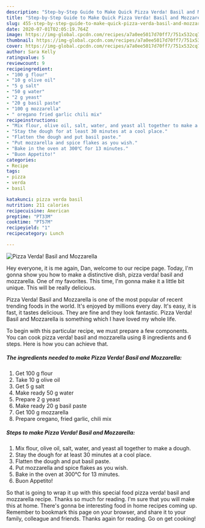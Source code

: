 ```yaml
---
description: "Step-by-Step Guide to Make Quick Pizza Verda! Basil and Mozzarella"
title: "Step-by-Step Guide to Make Quick Pizza Verda! Basil and Mozzarella"
slug: 455-step-by-step-guide-to-make-quick-pizza-verda-basil-and-mozzarella
date: 2020-07-01T02:05:19.764Z
image: https://img-global.cpcdn.com/recipes/a7a0ee5017d70ff7/751x532cq70/pizza-verda-basil-and-mozzarella-recipe-main-photo.jpg
thumbnail: https://img-global.cpcdn.com/recipes/a7a0ee5017d70ff7/751x532cq70/pizza-verda-basil-and-mozzarella-recipe-main-photo.jpg
cover: https://img-global.cpcdn.com/recipes/a7a0ee5017d70ff7/751x532cq70/pizza-verda-basil-and-mozzarella-recipe-main-photo.jpg
author: Sara Kelly
ratingvalue: 5
reviewcount: 9
recipeingredient:
- "100 g flour"
- "10 g olive oil"
- "5 g salt"
- "50 g water"
- "2 g yeast"
- "20 g basil paste"
- "100 g mozzarella"
- " oregano fried garlic chili mix"
recipeinstructions:
- "Mix flour, olive oil, salt, water, and yeast all together to make a dough."
- "Stay the dough for at least 30 minutes at a cool place."
- "Flatten the dough and put basil paste."
- "Put mozzarella and spice flakes as you wish."
- "Bake in the oven at 300℃ for 13 minutes."
- "Buon Appetito!"
categories:
- Recipe
tags:
- pizza
- verda
- basil

katakunci: pizza verda basil 
nutrition: 211 calories
recipecuisine: American
preptime: "PT33M"
cooktime: "PT57M"
recipeyield: "1"
recipecategory: Lunch

---
```



![Pizza Verda! Basil and Mozzarella](https://img-global.cpcdn.com/recipes/a7a0ee5017d70ff7/751x532cq70/pizza-verda-basil-and-mozzarella-recipe-main-photo.jpg)

Hey everyone, it is me again, Dan, welcome to our recipe page. Today, I'm gonna show you how to make a distinctive dish, pizza verda! basil and mozzarella. One of my favorites. This time, I'm gonna make it a little bit unique. This will be really delicious.

Pizza Verda! Basil and Mozzarella is one of the most popular of recent trending foods in the world. It's enjoyed by millions every day. It's easy, it is fast, it tastes delicious. They are fine and they look fantastic. Pizza Verda! Basil and Mozzarella is something which I have loved my whole life.




To begin with this particular recipe, we must prepare a few components. You can cook pizza verda! basil and mozzarella using 8 ingredients and 6 steps. Here is how you can achieve that.

<!--inarticleads1-->

##### The ingredients needed to make Pizza Verda! Basil and Mozzarella:

1. Get 100 g flour
1. Take 10 g olive oil
1. Get 5 g salt
1. Make ready 50 g water
1. Prepare 2 g yeast
1. Make ready 20 g basil paste
1. Get 100 g mozzarella
1. Prepare  oregano, fried garlic, chili mix




<!--inarticleads2-->

##### Steps to make Pizza Verda! Basil and Mozzarella:

1. Mix flour, olive oil, salt, water, and yeast all together to make a dough.
1. Stay the dough for at least 30 minutes at a cool place.
1. Flatten the dough and put basil paste.
1. Put mozzarella and spice flakes as you wish.
1. Bake in the oven at 300℃ for 13 minutes.
1. Buon Appetito!




So that is going to wrap it up with this special food pizza verda! basil and mozzarella recipe. Thanks so much for reading. I'm sure that you will make this at home. There's gonna be interesting food in home recipes coming up. Remember to bookmark this page on your browser, and share it to your family, colleague and friends. Thanks again for reading. Go on get cooking!
